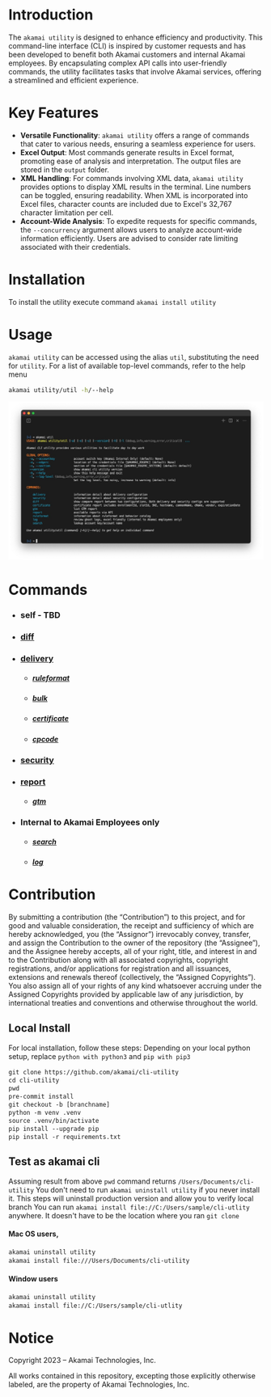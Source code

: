 # Introduction

The `akamai utility` is designed to enhance efficiency and productivity. This command-line interface (CLI) is inspired by customer requests and has been developed to benefit both Akamai customers and internal Akamai employees. By encapsulating complex API calls into user-friendly commands, the utility facilitates tasks that involve Akamai services, offering a streamlined and efficient experience.

# Key Features

- **Versatile Functionality**: `akamai utility` offers a range of commands that cater to various needs, ensuring a seamless experience for users.
- **Excel Output**: Most commands generate results in Excel format, promoting ease of analysis and interpretation. The output files are stored in the `output` folder.
- **XML Handling**: For commands involving XML data, `akamai utility` provides options to display XML results in the terminal. Line numbers can be toggled, ensuring readability. When XML is incorporated into Excel files, character counts are included due to Excel's 32,767 character limitation per cell.
- **Account-Wide Analysis**: To expedite requests for specific commands, the `--concurrency` argument allows users to analyze account-wide information efficiently. Users are advised to consider rate limiting associated with their credentials.

# Installation

To install the utility execute command `akamai install utility`

# Usage

`akamai utility` can be accessed using the alias `util`, substituting the need for `utility`. For a list of available top-level commands, refer to the help menu

```bash
akamai utility/util -h/--help
```

![main help](./bin/doc/help/utility.jpg)

# Commands

- ### self - TBD
- ### [diff](https://github.com/akamai/cli-utility/tree/main/bin/doc/diff.md)

- ### [delivery](https://github.com/akamai/cli-utility/tree/main/bin/doc/delivery.md)

  - ##### [ruleformat](https://github.com/akamai/cli-utility/tree/main/bin/doc/ruleformat.md)
  - ##### [bulk](https://github.com/akamai/cli-utility/tree/main/bin/doc/bulk.md)
  - ##### [certificate](https://github.com/akamai/cli-utility/tree/main/bin/doc/certificate.md)
  - ##### [cpcode](https://github.com/akamai/cli-utility/tree/main/bin/doc/cpcode.md)

- ### [security](https://github.com/akamai/cli-utility/tree/main/bin/doc/security.md)

- ### [report](https://github.com/akamai/cli-utility/tree/main/bin/doc/gtm.md)

  - ##### [gtm](https://github.com/akamai/cli-utility/tree/main/bin/doc/gtm.md)

- ### Internal to Akamai Employees only
  - ##### [search](https://github.com/akamai/cli-utility/tree/main/bin/doc/search.md)
  - ##### [log](https://github.com/akamai/cli-utility/tree/main/bin/doc/log.md)

# Contribution

By submitting a contribution (the “Contribution”) to this project, and for good and valuable consideration, the receipt and sufficiency of which are hereby acknowledged, you (the “Assignor”) irrevocably convey, transfer, and assign the Contribution to the owner of the repository (the “Assignee”), and the Assignee hereby accepts, all of your right, title, and interest in and to the Contribution along with all associated copyrights, copyright registrations, and/or applications for registration and all issuances, extensions and renewals thereof (collectively, the “Assigned Copyrights”). You also assign all of your rights of any kind whatsoever accruing under the Assigned Copyrights provided by applicable law of any jurisdiction, by international treaties and conventions and otherwise throughout the world.

## Local Install

For local installation, follow these steps:
Depending on your local python setup,
replace `python with python3` and `pip with pip3`

```
git clone https://github.com/akamai/cli-utility
cd cli-utility
pwd
pre-commit install
git checkout -b [branchname]
python -m venv .venv
source .venv/bin/activate
pip install --upgrade pip
pip install -r requirements.txt
```

## Test as akamai cli

Assuming result from above `pwd` command returns `/Users/Documents/cli-utility`
You don't need to run `akamai uninstall utility` if you never install it. This steps will uninstall production version and allow you to verify local branch
You can run `akamai install file://C:/Users/sample/cli-utlity` anywhere. It doesn't have to be the location where you ran `git clone`

#### Mac OS users,

```bash
akamai uninstall utility
akamai install file:///Users/Documents/cli-utility
```

#### Window users

```bash
akamai uninstall utility
akamai install file://C:/Users/sample/cli-utlity
```

# Notice

Copyright 2023 – Akamai Technologies, Inc.

All works contained in this repository, excepting those explicitly otherwise labeled, are the property of Akamai Technologies, Inc.
